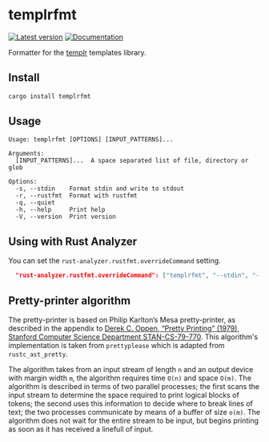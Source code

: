 # templrfmt

[![Latest version](https://img.shields.io/crates/v/templrfmt.svg)](https://crates.io/crates/templrfmt)
[![Documentation](https://docs.rs/templr_formatter/badge.svg)](https://docs.rs/templr_formatter/)

Formatter for the [templr](https://github.com/PizzasBear/templr) templates library.

## Install

```sh
cargo install templrfmt
```

## Usage

```
Usage: templrfmt [OPTIONS] [INPUT_PATTERNS]...

Arguments:
  [INPUT_PATTERNS]...  A space separated list of file, directory or glob

Options:
  -s, --stdin    Format stdin and write to stdout
  -r, --rustfmt  Format with rustfmt
  -q, --quiet
  -h, --help     Print help
  -V, --version  Print version
```

## Using with Rust Analyzer

You can set the `rust-analyzer.rustfmt.overrideCommand` setting.

```json
  "rust-analyzer.rustfmt.overrideCommand": ["templrfmt", "--stdin", "--rustfmt"]
```

## Pretty-printer algorithm

The pretty-printer is based on Philip Karlton’s Mesa pretty-printer, as described in the appendix to
[Derek C. Oppen, “Pretty Printing” (1979), Stanford Computer Science Department STAN-CS-79-770](http://i.stanford.edu/pub/cstr/reports/cs/tr/79/770/CS-TR-79-770.pdf).
This algorithm's implementation is taken from `prettyplease` which is adapted from `rustc_ast_pretty`.

The algorithm takes from an input stream of length `n` and an output device with margin width `m`,
the algorithm requires time `O(n)` and space `O(m)`.
The algorithm is described in terms of two parallel processes;
the first scans the input stream to determine the space required to print logical blocks of tokens;
the second uses this information to decide where to break lines of text;
the two processes communicate by means of a buffer of size `o(m)`.
The algorithm does not wait for the entire stream to be input,
but begins printing as soon as it has received a linefull of input.
